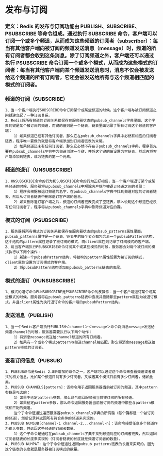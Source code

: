 # 发布与订阅

### 定义：Redis 的发布与订阅功能由 PUBLISH、SUBSCRIBE、PSUBSCRIBE 等命令组成。通过执行 SUBSCRIBE 命令，客户端可以订阅一个或多个频道，从而成为这些频道的订阅者（subscriber）：每当有其他客户端向被订阅的频道发送消息（message）时，频道的所有订阅者都会收到这条消息。除了订阅频道之外，客户端还可以通过执行 PSUBSCRIBE 命令订阅一个或多个模式，从而成为这些模式的订阅者：每当有其他客户端向某个频道发送消息时，消息不仅会被发送给这个频道的所有订阅者，它还会被发送给所有与这个频道相匹配的模式的订阅者。

### 频道的订阅（SUBSCRIBE）

```
1、当一个客户端执行SUBSCRIBE命令订阅某个或某些频道的时候，这个客户端与被订阅频道之间就建立起了一种订阅关系。
2、Redis将所有频道的订阅关系都保存在服务器状态的pubsub_channels字典里面，这个字典的键是某个被订阅的频道，而键的值则是一个链表，链表里面记录了所有订阅这个频道的客户端：
    1）如果频道已经有其他订阅者，那么它在pubsub_channels字典中必然有相应的订阅者链表，程序唯一要做的就是将客户端添加到订阅者链表的末尾。
    2）如果频道还未有任何订阅者，那么它必然不存在于pubsub_channels字典，程序首先要在pubsub_channels字典中为频道创建一个键，并将这个键的值设置为空链表，然后再将客户端添加到链表，成为链表的第一个元素。
```

### 频道的退订（UNSUBSCRIBE）

```
1、UNSUBSCRIBE命令的行为和SUBSCRIBE命令的行为正好相反，当一个客户端退订某个或某些频道的时候，服务器将从pubsub_channels中解除客户端与被退订频道之间的关联：
    1）程序会根据被退订频道的名字，在pubsub_channels字典中找到频道对应的订阅者链表，然后从订阅者链表中删除退订客户端的信息。
    2）如果删除退订客户端之后，频道的订阅者链表变成了空链表，那么说明这个频道已经没有任何订阅者了，程序将从pubsub_channels字典中删除频道对应的键。
```

### 模式的订阅（PSUBSCRIBE）

```
1、服务器将所有模式的订阅关系都保存在服务器状态的pubsub_patterns属性里面。pubsub_patterns属性是一个链表，链表中的每个节点都包含着一个pubsubPattern结构，这个结构的pattern属性记录了被订阅的模式，而client属性则记录了订阅模式的客户端。
2、每当客户端执行PSUBSCRIBE命令订阅某个或某些模式的时候，服务器会对每个被订阅的模式执行以下两个操作：
    1）新建一个pubsubPattern结构，将结构的pattern属性设置为被订阅的模式，client属性设置为订阅模式的客户端。
    2）将pubsubPattern结构添加到pubsub_patterns链表的表尾。
```

### 模式的退订（PUNSUBSCRIBE）

```
1、模式的退订命令PUNSUBSCRIBE是PSUBSCRIBE命令的反操作：当一个客户端退订某个或某些模式的时候，服务器将在pubsub_patterns链表中查找并删除那些pattern属性为被退订模式，并且client属性为执行退订命令的客户端的pubsubPattern结构。
```

### 发送消息（PUBLISH）

```
1、当一个Redis客户端执行PUBLISH＜channel＞＜message＞命令将消息message发送给频道channel的时候，服务器需要执行以下两个动作：
    1）将消息message发送给channel频道的所有订阅者。
    2）如果有一个或多个模式pattern与频道channel相匹配，那么将消息message发送给pattern模式的订阅者。
```

### 查看订阅信息（PUBSUB）

```
1、PUBSUB命令是Redis 2.8新增加的命令之一，客户端可以通过这个命令来查看频道或者模式的相关信息，比如某个频道目前有多少订阅者，又或者某个模式目前有多少订阅者，诸如此类。
2、PUBSUB CHANNELS[pattern]：该命令用于返回服务器当前被订阅的频道，其中pattern参数是可选的：
    1）如果不给定pattern参数，那么命令返回服务器当前被订阅的所有频道。
    2）如果给定pattern参数，那么命令返回服务器当前被订阅的频道中那些与pattern模式相匹配的频道。
    这个子命令是通过遍历服务器pubsub_channels字典的所有键（每个键都是一个被订阅的频道），然后记录并返回所有符合条件的频道来实现的。
3、PUBSUB NUMSUB[channel-1 channel-2...channel-n]：该命令接受任意多个频道作为输入参数，并返回这些频道的订阅者数量。
    1）这个子命令是通过在pubsub_channels字典中找到频道对应的订阅者链表，然后返回订阅者链表的长度来实现的（订阅者链表的长度就是频道订阅者的数量）。
4、PUBSUB NUMPAT：这个子命令是通过返回pubsub_patterns链表的长度来实现的，因为这个链表的长度就是服务器被订阅模式的数量。
```
